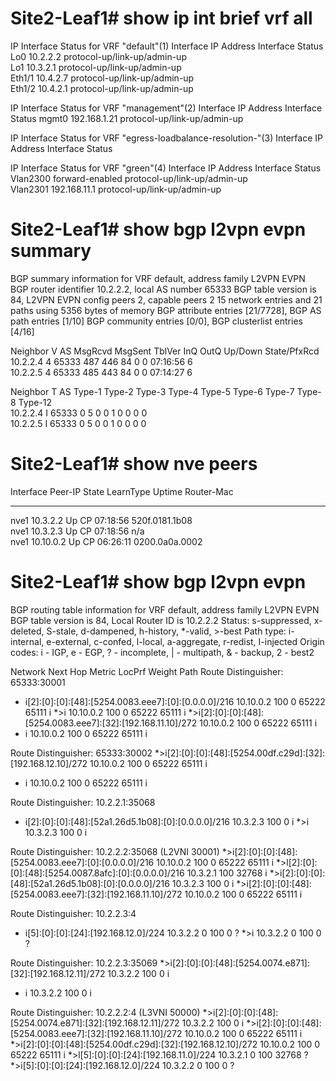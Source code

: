 # Site2-Leaf1# show ip int brief vrf all

IP Interface Status for VRF "default"(1)
Interface            IP Address      Interface Status
Lo0                  10.2.2.2        protocol-up/link-up/admin-up       
Lo1                  10.3.2.1        protocol-up/link-up/admin-up       
Eth1/1               10.4.2.7        protocol-up/link-up/admin-up       
Eth1/2               10.4.2.1        protocol-up/link-up/admin-up       

IP Interface Status for VRF "management"(2)
Interface            IP Address      Interface Status
mgmt0                192.168.1.21    protocol-up/link-up/admin-up       

IP Interface Status for VRF "egress-loadbalance-resolution-"(3)
Interface            IP Address      Interface Status

IP Interface Status for VRF "green"(4)
Interface            IP Address      Interface Status
Vlan2300             forward-enabled protocol-up/link-up/admin-up       
Vlan2301             192.168.11.1    protocol-up/link-up/admin-up   

# Site2-Leaf1# show bgp l2vpn evpn summary 
BGP summary information for VRF default, address family L2VPN EVPN
BGP router identifier 10.2.2.2, local AS number 65333
BGP table version is 84, L2VPN EVPN config peers 2, capable peers 2
15 network entries and 21 paths using 5356 bytes of memory
BGP attribute entries [21/7728], BGP AS path entries [1/10]
BGP community entries [0/0], BGP clusterlist entries [4/16]

Neighbor        V    AS    MsgRcvd    MsgSent   TblVer  InQ OutQ Up/Down  State/PfxRcd
10.2.2.4        4 65333        487        446       84    0    0 07:16:56 6         
10.2.2.5        4 65333        485        443       84    0    0 07:14:27 6         

Neighbor        T    AS Type-1     Type-2     Type-3     Type-4     Type-5     Type-6     Type-7     Type-8     Type-12   
10.2.2.4        I 65333 0          5          0          0          1          0          0          0          0         
10.2.2.5        I 65333 0          5          0          0          1          0          0          0          0    

# Site2-Leaf1# show nve peers
Interface Peer-IP                                 State LearnType Uptime   Router-Mac       
--------- --------------------------------------  ----- --------- -------- -----------------
nve1      10.3.2.2                                Up    CP        07:18:56 520f.0181.1b08   
nve1      10.3.2.3                                Up    CP        07:18:56 n/a              
nve1      10.10.0.2                               Up    CP        06:26:11 0200.0a0a.0002  

# Site2-Leaf1# show bgp l2vpn evpn
BGP routing table information for VRF default, address family L2VPN EVPN
BGP table version is 84, Local Router ID is 10.2.2.2
Status: s-suppressed, x-deleted, S-stale, d-dampened, h-history, *-valid, >-best
Path type: i-internal, e-external, c-confed, l-local, a-aggregate, r-redist, I-injected
Origin codes: i - IGP, e - EGP, ? - incomplete, | - multipath, & - backup, 2 - best2

   Network            Next Hop            Metric     LocPrf     Weight Path
Route Distinguisher: 65333:30001
* i[2]:[0]:[0]:[48]:[5254.0083.eee7]:[0]:[0.0.0.0]/216
                      10.10.0.2                         100          0 65222 65111 i
*>i                   10.10.0.2                         100          0 65222 65111 i
*>i[2]:[0]:[0]:[48]:[5254.0083.eee7]:[32]:[192.168.11.10]/272
                      10.10.0.2                         100          0 65222 65111 i
* i                   10.10.0.2                         100          0 65222 65111 i

Route Distinguisher: 65333:30002
*>i[2]:[0]:[0]:[48]:[5254.00df.c29d]:[32]:[192.168.12.10]/272
                      10.10.0.2                         100          0 65222 65111 i
* i                   10.10.0.2                         100          0 65222 65111 i

Route Distinguisher: 10.2.2.1:35068
* i[2]:[0]:[0]:[48]:[52a1.26d5.1b08]:[0]:[0.0.0.0]/216
                      10.3.2.3                          100          0 i
*>i                   10.3.2.3                          100          0 i

Route Distinguisher: 10.2.2.2:35068    (L2VNI 30001)
*>i[2]:[0]:[0]:[48]:[5254.0083.eee7]:[0]:[0.0.0.0]/216
                      10.10.0.2                         100          0 65222 65111 i
*>l[2]:[0]:[0]:[48]:[5254.0087.8afc]:[0]:[0.0.0.0]/216
                      10.3.2.1                          100      32768 i
*>i[2]:[0]:[0]:[48]:[52a1.26d5.1b08]:[0]:[0.0.0.0]/216
                      10.3.2.3                          100          0 i
*>i[2]:[0]:[0]:[48]:[5254.0083.eee7]:[32]:[192.168.11.10]/272
                      10.10.0.2                         100          0 65222 65111 i

Route Distinguisher: 10.2.2.3:4
* i[5]:[0]:[0]:[24]:[192.168.12.0]/224
                      10.3.2.2                 0        100          0 ?
*>i                   10.3.2.2                 0        100          0 ?

Route Distinguisher: 10.2.2.3:35069
*>i[2]:[0]:[0]:[48]:[5254.0074.e871]:[32]:[192.168.12.11]/272
                      10.3.2.2                          100          0 i
* i                   10.3.2.2                          100          0 i

Route Distinguisher: 10.2.2.2:4    (L3VNI 50000)
*>i[2]:[0]:[0]:[48]:[5254.0074.e871]:[32]:[192.168.12.11]/272
                      10.3.2.2                          100          0 i
*>i[2]:[0]:[0]:[48]:[5254.0083.eee7]:[32]:[192.168.11.10]/272
                      10.10.0.2                         100          0 65222 65111 i
*>i[2]:[0]:[0]:[48]:[5254.00df.c29d]:[32]:[192.168.12.10]/272
                      10.10.0.2                         100          0 65222 65111 i
*>l[5]:[0]:[0]:[24]:[192.168.11.0]/224
                      10.3.2.1                 0        100      32768 ?
*>i[5]:[0]:[0]:[24]:[192.168.12.0]/224
                      10.3.2.2                 0        100          0 ?
